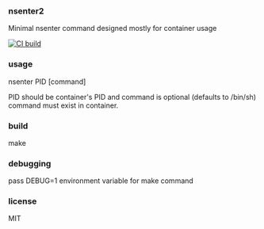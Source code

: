 ### nsenter2
Minimal nsenter command designed mostly for container usage

[![CI build](https://github.com/oskarirauta/nsenter2/actions/workflows/build.yml/badge.svg)](https://github.com/oskarirauta/nsenter2/actions/workflows/build.yml)

### usage
nsenter PID [command]

PID should be container's PID and command is optional (defaults to /bin/sh)
command must exist in container.

### build
make

### debugging
pass DEBUG=1 environment variable for make command

### license
MIT
